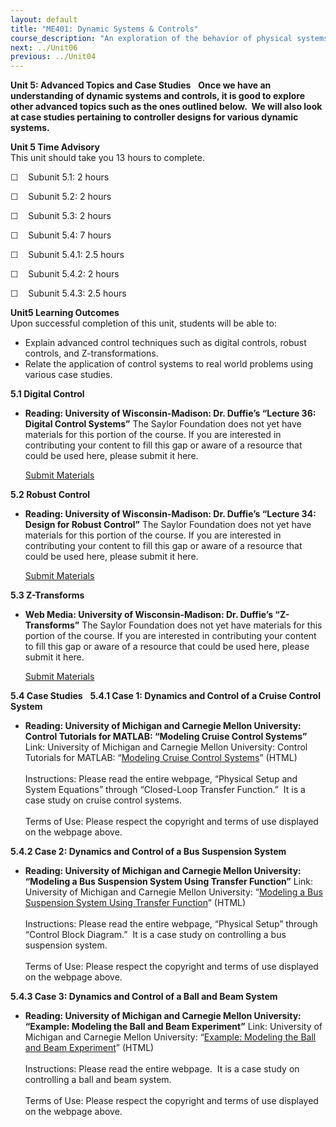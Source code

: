 ```yaml
---
layout: default
title: "ME401: Dynamic Systems & Controls"
course_description: "An exploration of the behavior of physical systems as well as the physics of individual components and the interactions between them. Topics include modeling dynamic systems, Laplace Transform Methods for Solving Differential Equations, transfer functions, stability, feedback, proportional—integral—derivative controllers, and applications of computer simulation in control."
next: ../Unit06
previous: ../Unit04
---
```

**Unit 5: Advanced Topics and Case Studies** <span id="5"></span> 
**Once we have an understanding of dynamic systems and controls, it is
good to explore other advanced topics such as the ones outlined below. 
We will also look at case studies pertaining to controller designs for
various dynamic systems.**

**Unit 5 Time Advisory**  
This unit should take you 13 hours to complete.

☐    Subunit 5.1: 2 hours

☐    Subunit 5.2: 2 hours

☐    Subunit 5.3: 2 hours

☐    Subunit 5.4: 7 hours

☐    Subunit 5.4.1: 2.5 hours

☐    Subunit 5.4.2: 2 hours

☐    Subunit 5.4.3: 2.5 hours

**Unit5 Learning Outcomes**  
Upon successful completion of this unit, students will be able to:

-   Explain advanced control techniques such as digital controls, robust
    controls, and Z-transformations.
-   Relate the application of control systems to real world problems
    using various case studies.

**5.1 Digital Control** <span id="5.1"></span> 
-   **Reading: University of Wisconsin-Madison: Dr. Duffie’s “Lecture
    36: Digital Control Systems”**
    The Saylor Foundation does not yet have materials for this portion
    of the course. If you are interested in contributing your content to
    fill this gap or aware of a resource that could be used here, please
    submit it here.

    [Submit Materials](/contribute/)

**5.2 Robust Control** <span id="5.2"></span> 
-   **Reading: University of Wisconsin-Madison: Dr. Duffie’s “Lecture
    34: Design for Robust Control”**
    The Saylor Foundation does not yet have materials for this portion
    of the course. If you are interested in contributing your content to
    fill this gap or aware of a resource that could be used here, please
    submit it here.

    [Submit Materials](/contribute/)

**5.3 Z-Transforms** <span id="5.3"></span> 
-   **Web Media: University of Wisconsin-Madison: Dr. Duffie’s
    “Z-Transforms”**
    The Saylor Foundation does not yet have materials for this portion
    of the course. If you are interested in contributing your content to
    fill this gap or aware of a resource that could be used here, please
    submit it here.

    [Submit Materials](/contribute/)

**5.4 Case Studies** <span id="5.4"></span> 
**5.4.1 Case 1: Dynamics and Control of a Cruise Control System** <span
id="5.4.1"></span> 
-   **Reading: University of Michigan and Carnegie Mellon University:
    Control Tutorials for MATLAB: “Modeling Cruise Control Systems”**
    Link: University of Michigan and Carnegie Mellon University: Control
    Tutorials for MATLAB: “[Modeling Cruise Control
    Systems](http://www.engin.umich.edu/group/ctm/examples/cruise/cc.html)”
    (HTML)  
                  
     Instructions: Please read the entire webpage, “Physical Setup and
    System Equations” through “Closed-Loop Transfer Function.”  It is a
    case study on cruise control systems.   
        
     Terms of Use: Please respect the copyright and terms of use
    displayed on the webpage above.

**5.4.2 Case 2: Dynamics and Control of a Bus Suspension System** <span
id="5.4.2"></span> 
-   **Reading: University of Michigan and Carnegie Mellon University:
    “Modeling a Bus Suspension System Using Transfer Function”**
    Link: University of Michigan and Carnegie Mellon University:
    “[Modeling a Bus Suspension System Using Transfer
    Function](http://www.engin.umich.edu/group/ctm/examples/susp/susp.html)”
    (HTML)  
                  
     Instructions: Please read the entire webpage, “Physical Setup”
    through “Control Block Diagram.”  It is a case study on controlling
    a bus suspension system.   
        
     Terms of Use: Please respect the copyright and terms of use
    displayed on the webpage above.

**5.4.3 Case 3: Dynamics and Control of a Ball and Beam System** <span
id="5.4.3"></span> 
-   **Reading: University of Michigan and Carnegie Mellon University:
    “Example: Modeling the Ball and Beam Experiment”**
    Link: University of Michigan and Carnegie Mellon University:
    “[Example: Modeling the Ball and Beam
    Experiment](http://www.engin.umich.edu/group/ctm/examples/ball/ball.html)”
    (HTML)  
                  
     Instructions: Please read the entire webpage.  It is a case study
    on controlling a ball and beam system.   
        
     Terms of Use: Please respect the copyright and terms of use
    displayed on the webpage above.


